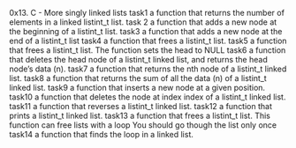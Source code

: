 0x13. C - More singly linked lists
task1
a function that returns the number of elements in a linked listint_t list.
task 2
a function that adds a new node at the beginning of a listint_t list.
task3
a function that adds a new node at the end of a listint_t list
task4
a function that frees a listint_t list.
task5
a function that frees a listint_t list.
The function sets the head to NULL
task6
a function that deletes the head node of a listint_t linked list, and returns the head node’s data (n).
task7
a function that returns the nth node of a listint_t linked list.
task8
a function that returns the sum of all the data (n) of a listint_t linked list.
task9
a function that inserts a new node at a given position.
task10
a function that deletes the node at index index of a listint_t linked list.
task11
a function that reverses a listint_t linked list.
task12
a function that prints a listint_t linked list.
task13
a function that frees a listint_t list.
This function can free lists with a loop
You should go though the list only once
task14
a function that finds the loop in a linked list.
